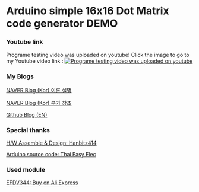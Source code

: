 # Arduino simple 16x16 Dot Matrix code generator DEMO

### Youtube link
Programe testing video was uploaded on youtube!
Click the image to go to my Youtube video link :
[![Programe testing video was uploaded on youtube](https://img.youtube.com/vi/_TUJyRHIBNs/0.jpg)](https://www.youtube.com/watch?v=_TUJyRHIBNs)





### My Blogs

[NAVER Blog (Kor) 이론 설명](https://blog.naver.com/yeosj116/221238126266)

[NAVER Blog (Kor) 부가 참조](https://blog.naver.com/yeosj116/221226767663)

[Github Blog (EN)](https://yeosj116.github.io/)





### Special thanks

[H/W Assemble & Design: Hanbitz414](https://blog.naver.com/hanbitz414)

[Arduino source code: Thai Easy Elec](https://www.thaieasyelec.com/article-wiki/review-product-article/moving-sign-display-with-led-dot-matrix-16x16.html)





### Used module

[EFDV344: Buy on Ali Express](https://ko.aliexpress.com/item/32854295919.html?spm=a2g12.search0104.3.59.417b16b207JLIG&amp;ws_ab_test=searchweb0_0%2Csearchweb201602_1_10152_10151_10065_10068_10344_10342_10343_10340_10341_10696_10084_10083_10618_10307_5711211_10313_10059_10534_100031_10103_10624_10623_10622_10621_10620%2Csearchweb201603_49%2CppcSwitch_2&amp;algo_expid=20d8c553-f99f-4038-a637-8be9b758a233-9&amp;algo_pvid=20d8c553-f99f-4038-a637-8be9b758a233&amp;priceBeautifyAB=0)

